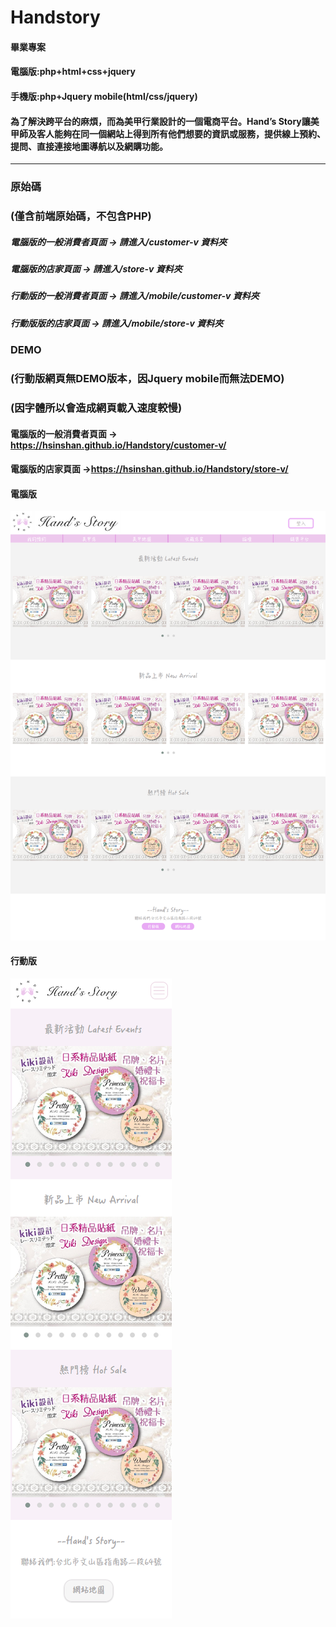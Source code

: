 # Handstory
#### 畢業專案
#### 電腦版:php+html+css+jquery
#### 手機版:php+Jquery mobile(html/css/jquery)
#### 為了解決跨平台的麻煩，而為美甲行業設計的一個電商平台。Hand’s Story讓美甲師及客人能夠在同一個網站上得到所有他們想要的資訊或服務，提供線上預約、提問、直接連接地圖導航以及網購功能。
---------------------------------------------------------------------------------------------------------------------------------------
### 原始碼
### (僅含前端原始碼，不包含PHP)
##### 電腦版的一般消費者頁面 → 請進入/customer-v 資料夾
##### 電腦版的店家頁面 → 請進入/store-v 資料夾
##### 行動版的一般消費者頁面 → 請進入/mobile/customer-v 資料夾
##### 行動版版的店家頁面 → 請進入/mobile/store-v 資料夾


### DEMO
### (行動版網頁無DEMO版本，因Jquery mobile而無法DEMO)
### (因字體所以會造成網頁載入速度較慢)
#### 電腦版的一般消費者頁面 → https://hsinshan.github.io/Handstory/customer-v/
#### 電腦版的店家頁面 →https://hsinshan.github.io/Handstory/store-v/

#### 電腦版
![image](https://github.com/HsinShan/Handstory/blob/master/Handstory-c.png)
#### 行動版
![image](https://github.com/HsinShan/Handstory/blob/master/Handstory-m.png)
